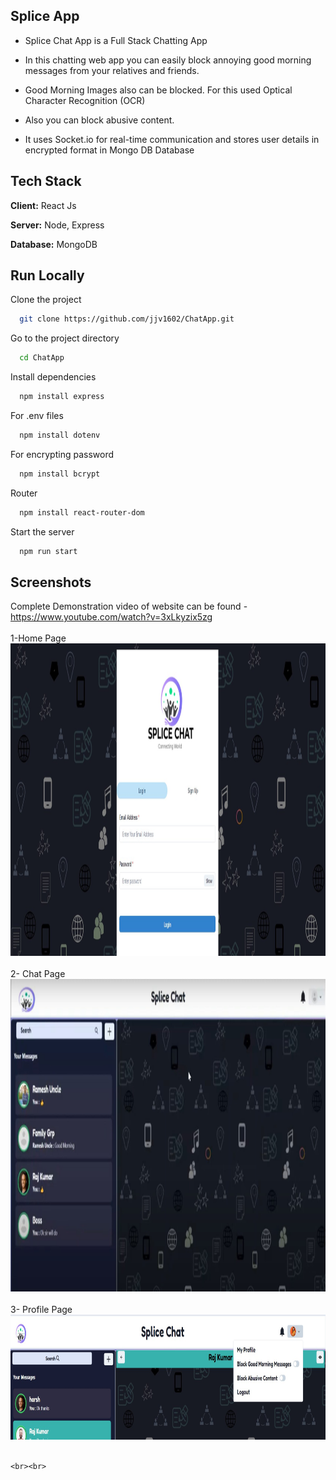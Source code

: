 
## Splice App

* Splice Chat App  is a Full Stack Chatting App

* In this chatting web app you can easily block annoying good morning messages from your relatives and friends.
* Good Morning Images also can be blocked.  For this used Optical Character Recognition (OCR) 
* Also you can block abusive content.
* It uses Socket.io for real-time communication and stores user details in encrypted format in Mongo DB Database


## Tech Stack

**Client:** React Js

**Server:** Node, Express

**Database:** MongoDB




## Run Locally

Clone the project

```bash
  git clone https://github.com/jjv1602/ChatApp.git
```

Go to the project directory

```bash
  cd ChatApp
```

Install dependencies

```bash
  npm install express
```
For .env files 
```bash
  npm install dotenv
```
For encrypting password
```bash
  npm install bcrypt
```

Router
```bash
  npm install react-router-dom
```
Start the server

```bash
  npm run start
```


## Screenshots
Complete Demonstration video of website can be found - https://www.youtube.com/watch?v=3xLkyzix5zg
<br>
<br>
1-Home Page
   <img src="/Images/loginsignuppg.jpg"  width="100%" height="500">
   <br><br>
2- Chat Page
     <img src="/Images/Main.jpg"  width="100%" height="500">
    <br><br>
3- Profile Page
     <img src="/Images/profilepg2.jpg"  width="100%" height="200">
    <br><br>
    

     
    <br><br>

